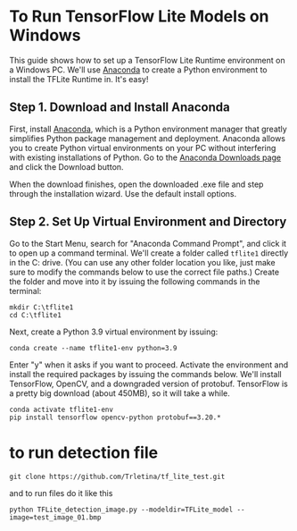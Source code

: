 # To Run TensorFlow Lite Models on Windows
This guide shows how to set up a TensorFlow Lite Runtime environment on a Windows PC. We'll use [Anaconda](https://www.anaconda.com/) to create a Python environment to install the TFLite Runtime in. It's easy!

## Step 1. Download and Install Anaconda
First, install [Anaconda](https://www.anaconda.com/), which is a Python environment manager that greatly simplifies Python package management and deployment. Anaconda allows you to create Python virtual environments on your PC without interfering with existing installations of Python. Go to the [Anaconda Downloads page](https://www.anaconda.com/products/distribution) and click the Download button.

When the download finishes, open the downloaded .exe file and step through the installation wizard. Use the default install options.

## Step 2. Set Up Virtual Environment and Directory
Go to the Start Menu, search for "Anaconda Command Prompt", and click it to open up a command terminal. We'll create a folder called `tflite1` directly in the C: drive. (You can use any other folder location you like, just make sure to modify the commands below to use the correct file paths.) Create the folder and move into it by issuing the following commands in the terminal:

```
mkdir C:\tflite1
cd C:\tflite1
```

Next, create a Python 3.9 virtual environment by issuing:

```
conda create --name tflite1-env python=3.9
```

Enter "y" when it asks if you want to proceed. Activate the environment and install the required packages by issuing the commands below. We'll install TensorFlow, OpenCV, and a downgraded version of protobuf. TensorFlow is a pretty big download (about 450MB), so it will take a while.

```
conda activate tflite1-env
pip install tensorflow opencv-python protobuf==3.20.*
```

# to run detection file 

```
git clone https://github.com/Trletina/tf_lite_test.git
```

and to run files do it like this

```
python TFLite_detection_image.py --modeldir=TFLite_model --image=test_image_01.bmp
```